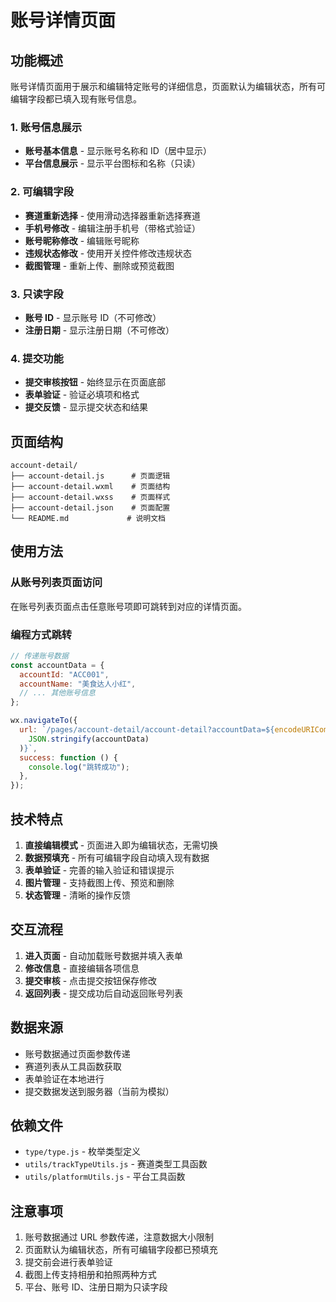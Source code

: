 # 账号详情页面

## 功能概述

账号详情页面用于展示和编辑特定账号的详细信息，页面默认为编辑状态，所有可编辑字段都已填入现有账号信息。

### 1. 账号信息展示

- **账号基本信息** - 显示账号名称和 ID（居中显示）
- **平台信息展示** - 显示平台图标和名称（只读）

### 2. 可编辑字段

- **赛道重新选择** - 使用滑动选择器重新选择赛道
- **手机号修改** - 编辑注册手机号（带格式验证）
- **账号昵称修改** - 编辑账号昵称
- **违规状态修改** - 使用开关控件修改违规状态
- **截图管理** - 重新上传、删除或预览截图

### 3. 只读字段

- **账号 ID** - 显示账号 ID（不可修改）
- **注册日期** - 显示注册日期（不可修改）

### 4. 提交功能

- **提交审核按钮** - 始终显示在页面底部
- **表单验证** - 验证必填项和格式
- **提交反馈** - 显示提交状态和结果

## 页面结构

```
account-detail/
├── account-detail.js      # 页面逻辑
├── account-detail.wxml    # 页面结构
├── account-detail.wxss    # 页面样式
├── account-detail.json    # 页面配置
└── README.md             # 说明文档
```

## 使用方法

### 从账号列表页面访问

在账号列表页面点击任意账号项即可跳转到对应的详情页面。

### 编程方式跳转

```javascript
// 传递账号数据
const accountData = {
  accountId: "ACC001",
  accountName: "美食达人小红",
  // ... 其他账号信息
};

wx.navigateTo({
  url: `/pages/account-detail/account-detail?accountData=${encodeURIComponent(
    JSON.stringify(accountData)
  )}`,
  success: function () {
    console.log("跳转成功");
  },
});
```

## 技术特点

1. **直接编辑模式** - 页面进入即为编辑状态，无需切换
2. **数据预填充** - 所有可编辑字段自动填入现有数据
3. **表单验证** - 完善的输入验证和错误提示
4. **图片管理** - 支持截图上传、预览和删除
5. **状态管理** - 清晰的操作反馈

## 交互流程

1. **进入页面** - 自动加载账号数据并填入表单
2. **修改信息** - 直接编辑各项信息
3. **提交审核** - 点击提交按钮保存修改
4. **返回列表** - 提交成功后自动返回账号列表

## 数据来源

- 账号数据通过页面参数传递
- 赛道列表从工具函数获取
- 表单验证在本地进行
- 提交数据发送到服务器（当前为模拟）

## 依赖文件

- `type/type.js` - 枚举类型定义
- `utils/trackTypeUtils.js` - 赛道类型工具函数
- `utils/platformUtils.js` - 平台工具函数

## 注意事项

1. 账号数据通过 URL 参数传递，注意数据大小限制
2. 页面默认为编辑状态，所有可编辑字段都已预填充
3. 提交前会进行表单验证
4. 截图上传支持相册和拍照两种方式
5. 平台、账号 ID、注册日期为只读字段
